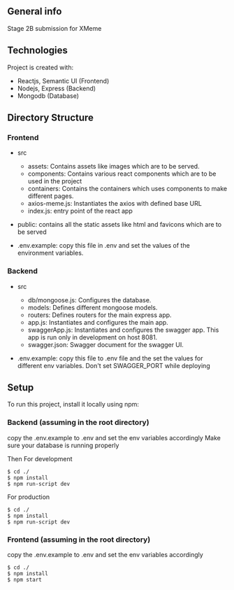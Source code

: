 ## General info
Stage 2B submission for XMeme
	
## Technologies
Project is created with:
* Reactjs, Semantic UI (Frontend)
* Nodejs, Express (Backend)
* Mongodb (Database)

## Directory Structure

### Frontend

* src
  * assets: Contains assets like images which are to be served.
  * components: Contains various react components which are to be used in the project
  * containers: Contains the containers which uses components to make different pages.
  * axios-meme.js: Instantiates the axios with defined base URL
  * index.js: entry point of the react app
  
* public: contains all the static assets like html and favicons which are to be served
* .env.example: copy this file in .env and set the values of the environment variables.

### Backend
* src
  * db/mongoose.js: Configures the database.
  * models: Defines different mongoose models.
  * routers: Defines routers for the main express app.
  * app.js: Instantiates and configures the main app.
  * swaggerApp.js: Instantiates and configures the swagger app. This app is run only in development on host 8081.
  * swagger.json: Swagger document for the swagger UI.
  
* .env.example: copy this file to .env file and the set the values for different env variables. Don't set SWAGGER_PORT while deploying
  
## Setup
To run this project, install it locally using npm:

### Backend (assuming in the root directory)

copy the .env.example to .env and set the env variables accordingly
Make sure your database is running properly

Then
For development
```
$ cd ./
$ npm install
$ npm run-script dev
```

For production
```
$ cd ./
$ npm install
$ npm run-script dev
```

### Frontend (assuming in the root directory)

copy the .env.example to .env and set the env variables accordingly

```
$ cd ./
$ npm install
$ npm start
```
